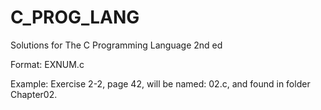 # C_PROG_LANG
Solutions for The C Programming Language 2nd ed

Format: EXNUM.c

Example: Exercise 2-2, page 42, will be named: 02.c, and found in folder Chapter02.

